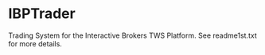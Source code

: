 # IBPTrader
Trading System for the Interactive Brokers TWS Platform. See readme1st.txt for more details.
